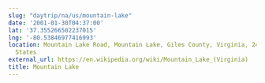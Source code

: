 ```yaml
---
slug: "daytrip/na/us/mountain-lake"
date: '2001-01-30T04:37:00'
lat: '37.355266502237015'
lng: '-80.53846977416993'
location: Mountain Lake Road, Mountain Lake, Giles County, Virginia, 24094, United
  States
external_url: https://en.wikipedia.org/wiki/Mountain_Lake_(Virginia)
title: Mountain Lake
---
```



